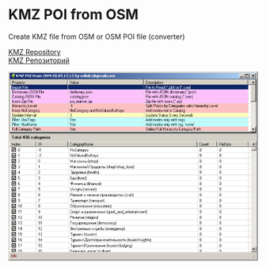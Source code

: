 # KMZ POI from OSM
Create KMZ file from OSM or OSM POI file (converter)   

[KMZ Repository](https://github.com/dkxce/KMZ_FILES)     
[KMZ Репозиторий](https://github.com/dkxce/KMZ_FILES)     

<img src="window.png"/>
